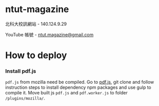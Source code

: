 # ntut-magazine
北科大校訊網站 - 140.124.9.29

YouTube 帳號 - ntut.magazine@gmail.com

# How to deploy
### Install pdf.js
`pdf.js` from mozilla need be compiled. Go to [pdf.js](https://github.com/mozilla/pdf.js/), git clone and follow instruction steps to install dependency npm packages and use gulp to compile it.
Move built js `pdf.js` and `pdf.worker.js` to folder `/plugins/mozilla/`.